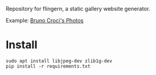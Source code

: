 Repository for flingern, a static gallery website generator.

Example: [Bruno Croci's Photos](http://photos.crocidb.com/forest.html)

# Install

```shell
sudo apt install libjpeg-dev zlib1g-dev
pip install -r requirements.txt
```
